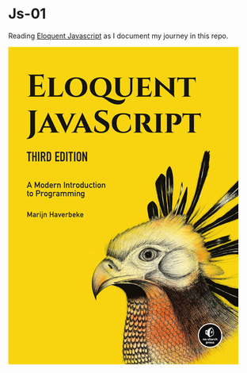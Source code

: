 # Js-01

Reading [Eloquent Javascript](https://eloquentjavascript.net/) as I document my journey in this repo.

<div align-items = "center">
<img src="image/cover.jpg"/>
</div>
